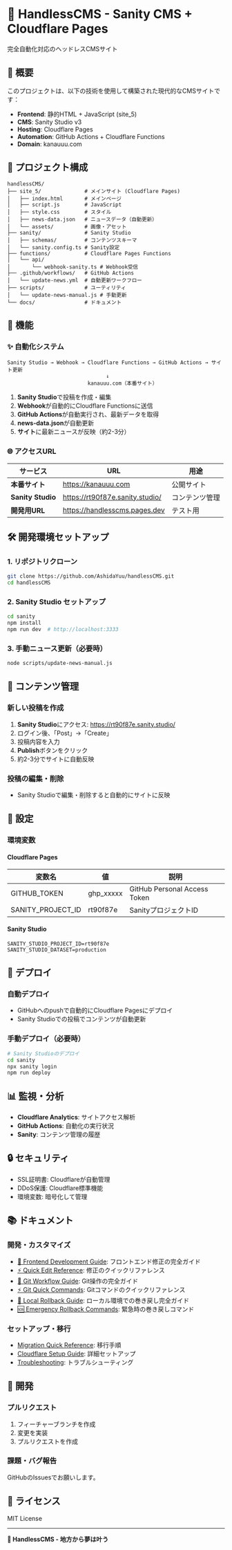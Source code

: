 # 🚀 HandlessCMS - Sanity CMS + Cloudflare Pages

完全自動化対応のヘッドレスCMSサイト

## 📖 概要

このプロジェクトは、以下の技術を使用して構築された現代的なCMSサイトです：

- **Frontend**: 静的HTML + JavaScript (site_5)
- **CMS**: Sanity Studio v3
- **Hosting**: Cloudflare Pages
- **Automation**: GitHub Actions + Cloudflare Functions
- **Domain**: kanauuu.com

## 🚀 プロジェクト構成

```
handlessCMS/
├── site_5/              # メインサイト (Cloudflare Pages)
│   ├── index.html       # メインページ
│   ├── script.js        # JavaScript
│   ├── style.css        # スタイル
│   ├── news-data.json   # ニュースデータ（自動更新）
│   └── assets/          # 画像・アセット
├── sanity/              # Sanity Studio
│   ├── schemas/         # コンテンツスキーマ
│   └── sanity.config.ts # Sanity設定
├── functions/           # Cloudflare Pages Functions
│   └── api/
│       └── webhook-sanity.ts # Webhook受信
├── .github/workflows/   # GitHub Actions
│   └── update-news.yml  # 自動更新ワークフロー
├── scripts/             # ユーティリティ
│   └── update-news-manual.js # 手動更新
└── docs/                # ドキュメント
```

## 🎯 機能

### ✨ 自動化システム

```
Sanity Studio → Webhook → Cloudflare Functions → GitHub Actions → サイト更新
                                ↓
                          kanauuu.com（本番サイト）
```

1. **Sanity Studio**で投稿を作成・編集
2. **Webhook**が自動的にCloudflare Functionsに送信
3. **GitHub Actions**が自動実行され、最新データを取得
4. **news-data.json**が自動更新
5. **サイト**に最新ニュースが反映（約2-3分）

### 🌐 アクセスURL

| サービス | URL | 用途 |
|---------|-----|------|
| **本番サイト** | https://kanauuu.com | 公開サイト |
| **Sanity Studio** | https://rt90f87e.sanity.studio/ | コンテンツ管理 |
| **開発用URL** | https://handlesscms.pages.dev | テスト用 |

## 🛠️ 開発環境セットアップ

### 1. リポジトリクローン

```bash
git clone https://github.com/AshidaYuu/handlessCMS.git
cd handlessCMS
```

### 2. Sanity Studio セットアップ

```bash
cd sanity
npm install
npm run dev  # http://localhost:3333
```

### 3. 手動ニュース更新（必要時）

```bash
node scripts/update-news-manual.js
```

## 📝 コンテンツ管理

### 新しい投稿を作成

1. **Sanity Studio**にアクセス: https://rt90f87e.sanity.studio/
2. ログイン後、「Post」→「Create」
3. 投稿内容を入力
4. **Publish**ボタンをクリック
5. 約2-3分でサイトに自動反映

### 投稿の編集・削除

- Sanity Studioで編集・削除すると自動的にサイトに反映

## 🔧 設定

### 環境変数

#### Cloudflare Pages

| 変数名 | 値 | 説明 |
|--------|-----|------|
| GITHUB_TOKEN | ghp_xxxxx | GitHub Personal Access Token |
| SANITY_PROJECT_ID | rt90f87e | SanityプロジェクトID |

#### Sanity Studio

```env
SANITY_STUDIO_PROJECT_ID=rt90f87e
SANITY_STUDIO_DATASET=production
```

## 🚀 デプロイ

### 自動デプロイ

- GitHubへのpushで自動的にCloudflare Pagesにデプロイ
- Sanity Studioでの投稿でコンテンツが自動更新

### 手動デプロイ（必要時）

```bash
# Sanity Studioのデプロイ
cd sanity
npx sanity login
npm run deploy
```

## 📊 監視・分析

- **Cloudflare Analytics**: サイトアクセス解析
- **GitHub Actions**: 自動化の実行状況
- **Sanity**: コンテンツ管理の履歴

## 🔒 セキュリティ

- SSL証明書: Cloudflareが自動管理
- DDoS保護: Cloudflare標準機能
- 環境変数: 暗号化して管理

## 📚 ドキュメント

### 開発・カスタマイズ
- [🎨 Frontend Development Guide](docs/frontend-development-guide.md): フロントエンド修正の完全ガイド
- [⚡ Quick Edit Reference](docs/quick-edit-reference.md): 修正のクイックリファレンス
- [🚀 Git Workflow Guide](docs/git-workflow-guide.md): Git操作の完全ガイド
- [⚡ Git Quick Commands](docs/git-quick-commands.md): Gitコマンドのクイックリファレンス
- [🔄 Local Rollback Guide](docs/local-rollback-guide.md): ローカル環境での巻き戻し完全ガイド
- [🆘 Emergency Rollback Commands](docs/emergency-rollback-commands.md): 緊急時の巻き戻しコマンド

### セットアップ・移行
- [Migration Quick Reference](docs/migration-quick-reference.md): 移行手順
- [Cloudflare Setup Guide](docs/cloudflare-pages-setup.md): 詳細セットアップ
- [Troubleshooting](docs/cloudflare-troubleshooting.md): トラブルシューティング

## 🤝 開発

### プルリクエスト

1. フィーチャーブランチを作成
2. 変更を実装
3. プルリクエストを作成

### 課題・バグ報告

GitHubのIssuesでお願いします。

## 📄 ライセンス

MIT License

---

**🌟 HandlessCMS - 地方から夢は叶う**